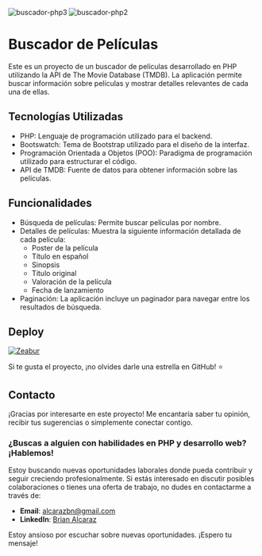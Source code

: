 ![buscador-php3](https://github.com/alcarazbrian/buscador-php/assets/88253226/8d679133-fb50-40d0-9e68-7a404734e84b)
![buscador-php2](https://github.com/alcarazbrian/buscador-php/assets/88253226/6e3fdeb9-8703-44bf-9990-1cac14904c25)

# Buscador de Películas
Este es un proyecto de un buscador de películas desarrollado en PHP utilizando la API de The Movie Database (TMDB). La aplicación permite buscar información sobre películas y mostrar detalles relevantes de cada una de ellas.

## Tecnologías Utilizadas
  - PHP: Lenguaje de programación utilizado para el backend.
  - Bootswatch: Tema de Bootstrap utilizado para el diseño de la interfaz.
  - Programación Orientada a Objetos (POO): Paradigma de programación utilizado para estructurar el código.
  - API de TMDB: Fuente de datos para obtener información sobre las películas.
## Funcionalidades
  - Búsqueda de películas: Permite buscar películas por nombre.
  - Detalles de películas: Muestra la siguiente información detallada de cada película:
    - Poster de la película
    - Título en español
    - Sinopsis
    - Título original
    - Valoración de la película
    - Fecha de lanzamiento
  - Paginación: La aplicación incluye un paginador para navegar entre los resultados de búsqueda.

## Deploy
[![Zeabur](https://img.shields.io/badge/Zeabur-5C2D91.svg?style=for-the-badge&logoColor=white)](https://buscador-php.zeabur.app/)

Si te gusta el proyecto, ¡no olvides darle una estrella en GitHub! ⭐

## Contacto
¡Gracias por interesarte en este proyecto! Me encantaría saber tu opinión, recibir tus sugerencias o simplemente conectar contigo.

### ¿Buscas a alguien con habilidades en PHP y desarrollo web? ¡Hablemos!
Estoy buscando nuevas oportunidades laborales donde pueda contribuir y seguir creciendo profesionalmente. Si estás interesado en discutir posibles colaboraciones o tienes una oferta de trabajo, no dudes en contactarme a través de:

- **Email**: [alcarazbn@gmail.com](mailto:alcarazbn@gmail.com)
- **LinkedIn**: [Brian Alcaraz](https://www.linkedin.com/in/alcarazbrian)

Estoy ansioso por escuchar sobre nuevas oportunidades. ¡Espero tu mensaje!
